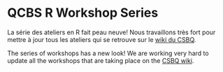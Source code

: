 # QCBS R Workshop Series

La série des ateliers en R fait peau neuve! Nous travaillons très fort pour mettre à jour tous les ateliers qui se retrouve sur le [wiki du CSBQ](http://qcbs.ca/wiki/r). 

The series of workshops has a new look! We are working very hard to update all the workshops that are taking place on the [CSBQ wiki](http://qcbs.ca/wiki/r).
